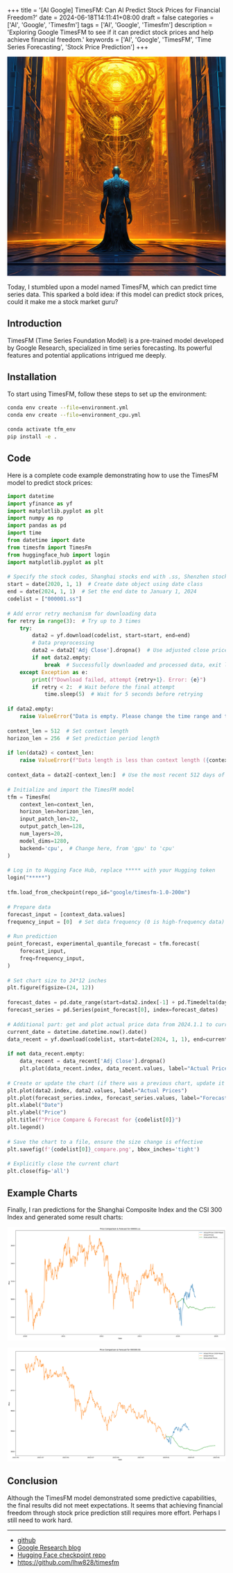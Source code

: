 +++
title = '[AI Google] TimesFM: Can AI Predict Stock Prices for Financial Freedom?'
date = 2024-06-18T14:11:41+08:00
draft = false
categories = ['AI', 'Google', 'Timesfm']
tags = ['AI', 'Google', 'Timesfm']
description = 'Exploring Google TimesFM to see if it can predict stock prices and help achieve financial freedom.'
keywords = ['AI', 'Google', 'TimesFM', 'Time Series Forecasting', 'Stock Price Prediction']
+++

![](ai-google-timesfm-can-ai-predict-stock-prices-for-financial-freedom-sf-intricate-artwork-maste.jpeg)

Today, I stumbled upon a model named TimesFM, which can predict time series data. This sparked a bold idea: if this model can predict stock prices, could it make me a stock market guru?

## Introduction
TimesFM (Time Series Foundation Model) is a pre-trained model developed by Google Research, specialized in time series forecasting. Its powerful features and potential applications intrigued me deeply.

## Installation
To start using TimesFM, follow these steps to set up the environment:

```bash
conda env create --file=environment.yml
conda env create --file=environment_cpu.yml

conda activate tfm_env
pip install -e .
```

## Code
Here is a complete code example demonstrating how to use the TimesFM model to predict stock prices:

```python
import datetime
import yfinance as yf
import matplotlib.pyplot as plt
import numpy as np
import pandas as pd
import time
from datetime import date
from timesfm import TimesFm
from huggingface_hub import login
import matplotlib.pyplot as plt

# Specify the stock codes, Shanghai stocks end with .ss, Shenzhen stocks end with .sz
start = date(2020, 1, 1)  # Create date object using date class
end = date(2024, 1, 1)  # Set the end date to January 1, 2024
codelist = ["000001.ss"]

# Add error retry mechanism for downloading data
for retry in range(3):  # Try up to 3 times
    try:
        data2 = yf.download(codelist, start=start, end=end)
        # Data preprocessing
        data2 = data2['Adj Close'].dropna()  # Use adjusted close price to remove missing values
        if not data2.empty:
            break  # Successfully downloaded and processed data, exit loop
    except Exception as e:
        print(f"Download failed, attempt {retry+1}. Error: {e}")
        if retry < 2:  # Wait before the final attempt
            time.sleep(5)  # Wait for 5 seconds before retrying

if data2.empty:
    raise ValueError("Data is empty. Please change the time range and try again or check your network connection.")

context_len = 512  # Set context length
horizon_len = 256  # Set prediction period length

if len(data2) < context_len:
    raise ValueError(f"Data length is less than context length ({context_len})")

context_data = data2[-context_len:]  # Use the most recent 512 days of data as context

# Initialize and import the TimesFM model
tfm = TimesFm(
    context_len=context_len,
    horizon_len=horizon_len,
    input_patch_len=32,
    output_patch_len=128,
    num_layers=20,
    model_dims=1280,
    backend='cpu',  # Change here, from 'gpu' to 'cpu'
)

# Log in to Hugging Face Hub, replace ***** with your Hugging token
login("*****")

tfm.load_from_checkpoint(repo_id="google/timesfm-1.0-200m")

# Prepare data
forecast_input = [context_data.values]
frequency_input = [0]  # Set data frequency (0 is high-frequency data)

# Run prediction
point_forecast, experimental_quantile_forecast = tfm.forecast(
    forecast_input,
    freq=frequency_input,
)

# Set chart size to 24*12 inches
plt.figure(figsize=(24, 12))

forecast_dates = pd.date_range(start=data2.index[-1] + pd.Timedelta(days=1), periods=horizon_len, freq='B')
forecast_series = pd.Series(point_forecast[0], index=forecast_dates)

# Additional part: get and plot actual price data from 2024.1.1 to current date
current_date = datetime.datetime.now().date()
data_recent = yf.download(codelist, start=date(2024, 1, 1), end=current_date)

if not data_recent.empty:
    data_recent = data_recent['Adj Close'].dropna()
    plt.plot(data_recent.index, data_recent.values, label="Actual Prices (2024-Now)")

# Create or update the chart (if there was a previous chart, update it here)
plt.plot(data2.index, data2.values, label="Actual Prices")
plt.plot(forecast_series.index, forecast_series.values, label="Forecasted Prices")
plt.xlabel("Date")
plt.ylabel("Price")
plt.title(f"Price Compare & Forecast for {codelist[0]}")
plt.legend()

# Save the chart to a file, ensure the size change is effective
plt.savefig(f'{codelist[0]}_compare.png', bbox_inches='tight') 

# Explicitly close the current chart
plt.close(fig='all')
```

## Example Charts

Finally, I ran predictions for the Shanghai Composite Index and the CSI 300 Index and generated some result charts:

![Shanghai Composite Index](000001.SS-compare.png)

![CSI 300 Index](000300.SS-compare.png)

## Conclusion

Although the TimesFM model demonstrated some predictive capabilities, the final results did not meet expectations. It seems that achieving financial freedom through stock price prediction still requires more effort. Perhaps I still need to work hard.

---

- [github](https://github.com/google-research/timesfm)
- [Google Research blog](https://research.google/blog/a-decoder-only-foundation-model-for-time-series-forecasting/)
- [Hugging Face checkpoint repo](https://huggingface.co/google/timesfm-1.0-200m)
- https://github.com/lhw828/timesfm

<!-- - [Original](...) -->
<!-- - [AI Blog - Learn AI from scratch](...) -->
<!-- - [Official Account - Learn AI from scratch](...) -->
<!-- - [CSDN - Learn AI from scratch](...) -->
<!-- - [Juejin - Learn AI from scratch](...) -->
<!-- - [Zhihu - Learn AI from scratch](...) -->
<!-- - [Alibaba Cloud - Learn AI from scratch](...) -->
<!-- - [Tencent Cloud - Learn AI from scratch](...) -->
